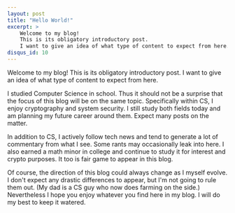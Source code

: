 ```yaml
---
layout: post
title: "Hello World!"
excerpt: >
    Welcome to my blog!
    This is its obligatory introductory post.
    I want to give an idea of what type of content to expect from here.
disqus_id: 10
---
```

Welcome to my blog!
This is its obligatory introductory post.
I want to give an idea of what type of content to expect from here.

I studied Computer Science in school.
Thus it should not be a surprise that the focus of this blog will be on the same topic.
Specifically within CS, I enjoy cryptography and system security.
I still study both fields today and am planning my future career around them.
Expect many posts on the matter.

In addition to CS, I actively follow tech news and tend to generate a lot of commentary from what I see.
Some rants may occasionally leak into here.
I also earned a math minor in college and continue to study it for interest and crypto purposes.
It too is fair game to appear in this blog.

Of course, the direction of this blog could always change as I myself evolve.
I don't expect any drastic differences to appear, but I'm not going to rule them out.
(My dad is a CS guy who now does farming on the side.)
Nevertheless I hope you enjoy whatever you find here in my blog.
I will do my best to keep it watered.
